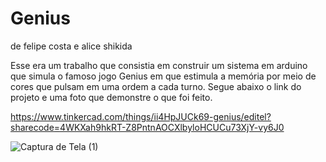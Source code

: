 # Genius
de felipe costa e alice shikida

Esse era um trabalho que consistia em construir um sistema em arduino que simula o famoso jogo Genius em que estimula a memória por meio de cores que pulsam em uma ordem a cada turno. Segue abaixo o link do projeto e uma foto que demonstre o que foi feito.

https://www.tinkercad.com/things/ii4HpJUCk69-genius/editel?sharecode=4WKXah9hkRT-Z8PntnAOCXlbyloHCUCu73XjY-vy6J0


![Captura de Tela (1)](https://github.com/felipeunsonst/genius/assets/161458493/38775ea5-2a06-4232-bd86-1dbb2852d5cf)
